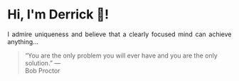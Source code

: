 # Hi, I'm Derrick 👋!
<p align="justify">I admire uniqueness and believe that a clearly focused mind can achieve anything...</p> 
<!-- #quote-start -->
<blockquote>&ldquo;You are the only problem you will ever have and you are the only solution.&rdquo; &mdash; <footer>Bob Proctor</footer></blockquote>
<!-- #quote-end -->
